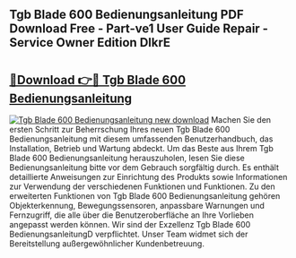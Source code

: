 ## Tgb Blade 600 Bedienungsanleitung PDF Download Free - Part-ve1 User Guide Repair - Service Owner Edition DlkrE

# <h2><a href="http://df2h2w.blite.top/?on=Tgb+Blade+600+Bedienungsanleitung">🔗Download 👉🔴 Tgb Blade 600 Bedienungsanleitung</a></h2>

[![Tgb Blade 600 Bedienungsanleitung new download](https://i.imgur.com/lujVjoI.png)](http://df2h2w.blite.top/?on=Tgb+Blade+600+Bedienungsanleitung)
Machen Sie den ersten Schritt zur Beherrschung Ihres neuen Tgb Blade 600 Bedienungsanleitung mit diesem umfassenden Benutzerhandbuch, das Installation, Betrieb und Wartung abdeckt. Um das Beste aus Ihrem Tgb Blade 600 Bedienungsanleitung herauszuholen, lesen Sie diese Bedienungsanleitung bitte vor dem Gebrauch sorgfältig durch. Es enthält detaillierte Anweisungen zur Einrichtung des Produkts sowie Informationen zur Verwendung der verschiedenen Funktionen und Funktionen. Zu den erweiterten Funktionen von Tgb Blade 600 Bedienungsanleitung gehören Objekterkennung, Bewegungssensoren, anpassbare Warnungen und Fernzugriff, die alle über die Benutzeroberfläche an Ihre Vorlieben angepasst werden können. Wir sind der Exzellenz Tgb Blade 600 BedienungsanleitungD verpflichtet. Unser Team widmet sich der Bereitstellung außergewöhnlicher Kundenbetreuung.
